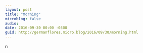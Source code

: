 ```yaml
---
layout: post
title: "Morning"
microblog: false
audio: 
date: 2016-09-30 00:00 -0500
guid: http://germanflores.micro.blog/2016/09/30/morning.html
---
```

<p><amp-img width="600" height="300" layout="responsive" src="/assets/images/chicago-illinois.jpg"></amp-img>n</p>
